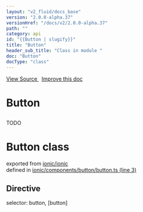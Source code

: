 ```yaml
---
layout: "v2_fluid/docs_base"
version: "2.0.0-alpha.37"
versionHref: "/docs/v2/2.0.0-alpha.37"
path: ""
category: api
id: "{{Button | slugify}}"
title: "Button"
header_sub_title: "Class in module "
doc: "Button"
docType: "class"
---
```



<div class="improve-docs">
  <a href='http://github.com/driftyco/ionic2/tree/master/ionic/components/button/button.ts#L2'>
    View Source
  </a>
  &nbsp;
  <a href='http://github.com/driftyco/ionic2/edit/master/ionic/components/button/button.ts#L2'>
    Improve this doc
  </a>
</div>




<h1 class="api-title">

  Button



</h1>





<p>TODO</p>


<h1 class="class export">Button <span class="type">class</span></h1>
<p class="module">exported from <a href='undefined'>ionic/ionic</a><br/>
defined in <a href="https://github.com/driftyco/ionic2/tree/master/ionic/components/button/button.ts#L3-L73">ionic/components/button/button.ts (line 3)</a>
</p>
<h2>Directive</h2>
  <span>selector: button, [button]</span>




